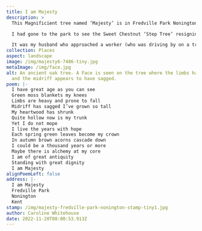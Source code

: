 ```yaml
---
title: I am Majesty
description: >
  This Magnificient tree named ‘Majesty’ is in Fredville Park Nonington Kent

  I had gone to the park to see the Sweet Chestnut ‘Step Tree’ resigning myself to the idea that seeing the Fredville Oak ‘Majesty’ was very unlikely as it is situated in a private area of the park.

  It was my husband who approached a worker (who was driving by on a tractor) who phoned the gamekeeper, who in turn escorted us to ‘Majesty’ The gamekeeper was very accommodating and informative about the park. A big thank you to the tractor driver and the gamekeeper. We learnt that this great oak is thought to be over a thousand years. How humbling to make the acquaintance of one so old.
collection: Places
aspect: landscape
image: /img/majesty6-7486-tiny.jpg
metaImage: /img/face.jpg
alt: An ancient oak tree. A Face is seen on the tree where the limbs have fallen
  and the midriff appears to have sagged.
poem: |-
  I have great age as you can see
  Green moss blankets my knees
  Limbs are heavy and prone to fall
  Midriff has sagged I’ve grown so tall
  My heartwood has shrunk
  Quite hollow now is my trunk
  Yet I do not mope
  I live the years with hope
  Each spring green leaves become my crown
  In autumn brown acorns cascade down
  I could be a thousand years or more
  Maybe there is alchemy at my core
  I am of great antiquity
  Standing with great dignity
  I am Majesty
alignPoemLeft: false
address: |-
  I am Majesty
  Fredville Park
  Nonington
  Kent
stamp: /img/majesty-fredville-park-nonington-stamp-tiny1.jpg
author: Caroline Whitehouse
date: 2022-11-20T08:00:53.913Z
---
```

